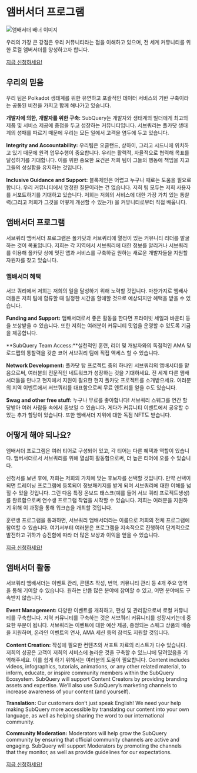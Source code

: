 # 앰버서더 프로그램

![앰배서더 배너 이미지](/assets/img/ambassador_banner.png)

우리의 가장 큰 강점은 우리 커뮤니티라는 점을 이해하고 있으며, 전 세계 커뮤니티를 위한 로컬 앰버서더를 양성하고자 합니다.

[지금 신청하세요!](https://forms.gle/GXBbJ6LDpNfM2v1X6)

## 우리의 믿음

우리 팀은 Polkadot 생태계를 위한 유연하고 포괄적인 데이터 서비스의 기반 구축이라는 공통된 비전을 가지고 함께 해나가고 있습니다.

**개발자에 의한, 개발자를 위한 구축:** SubQuery는 개발자와 생태계의 빌더에게 최고의 제품 및 서비스 제공에 중점을 두고 성장하는 커뮤니티입니다. 서브쿼리는 폴카닷 생태계의 성패를 따르기 때문에 우리는 모든 일에서 고객을 염두에 두고 있습니다.

**Integrity and Accountability:** 우리팀은 오클랜드, 상하이, 그리고 시드니에 위치하고 있기 때문에 원격 업무수행이 중요합니다. 우리는 활력적, 자율적으로 협력해 목표를 달성하기를 기대합니다. 이를 위한 중요한 요건은 저희 팀이 그들의 행동에 책임을 지고 그들의 성실함을 유지하는 것입니다.

**Inclusive Guidance and Support:** 블록체인은 어렵고 누구나 때로는 도움을 필요로 합니다. 우리 커뮤니티에서 멍청한 질문이라는 건 없습니다. 저희 팀 모두는 저희 사용자를 서포트하기를 기대하고 있습니다. 저희는 저희의 서비스에 대한 가장 가치 있는 통찰력(그리고 저희가 그것을 어떻게 개선할 수 있는가) 을 커뮤니티로부터 직접 배웁니다.

## 앰배서더 프로그램

서브쿼리 앰버서더 프로그램은 폴카닷과 서브쿼리에 열정이 있는 커뮤니티 리더를 발굴하는 것이 목표입니다. 저희는 각 지역에서 서브쿼리에 대한 정보를 알리거나 서브쿼리를 이용해 폴카닷 상에 멋진 앱과 서비스를 구축하길 원하는 새로운 개발자들을 지원할 자원자를 찾고 있습니다.

### 앰배서더 혜택

서브 쿼리에서 저희는 저희의 일을 달성하기 위해 노력할 것입니다. 마찬가지로 앰배사더들은 저희 팀에 합류할 때 일정한 시간을 할애할 것으로 예상되지만 혜택을 받을 수 있습니다.

**Funding and Support:** 앰배서더로서 좋은 활동을 한다면 프라이빗 세일과 바운티 등을 보상받을 수 있습니다. 또한 저희는 여러분이 커뮤니티 밋업을 운영할 수 있도록 기금을 제공합니다.

**SubQuery Team Access:**실천적인 훈련, 리더 및 개발자와의 독점적인 AMA 및 로드맵의 통찰력을 갖춘 코어 서브쿼리 팀에 직접 액세스 할 수 있습니다.

**Network Development:** 폴카닷 탑 프로젝트 중의 하나인 서브쿼리의 앰배서더를 맡음으로써, 여러분의 전문적인 네트워크가 성장하는 것을 기대하세요. 전 세계 다른 앰배서더들을 만나고 현지에서 지원이 필요한 현지 폴카닷 프로젝트를 소개받으세요. 여러분의 지역 이벤트에서 서브쿼리를 대표함으로써 무료 엔트리를 얻을 수도 있습니다.

**Swag and other free stuff:** 누구나 무료를 좋아합니다! 서브쿼리 스웨그를 연간 할당받아 여러 사람들 속에서 돋보일 수 있습니다. 게다가 커뮤니티 이벤트에서 공유할 수 있는 추가 할당이 있습니다. 또한 앰배서더 지위에 대한 독점 NFT도 받습니다.

## 어떻게 해야 되나요?

앰배서더 프로그램은 여러 티어로 구성되어 있고, 각 티어는 다른 혜택과 역할이 있습니다. 앰버서더로서 서브쿼리를 위해 열심히 활동함으로써, 더 높은 티어에 오를 수 있습니다.

신청서를 보낸 후에, 저희는 저희의 가치에 맞는 후보자를 선택할 것입니다. 만약 선택이 되면 트레이닝 프로그램에 등록되어 정보패키지를 받게 되며 서브쿼리에 대한 이해를 넓힐 수 있을 것입니다. 그런 다음 특정 온보드 태스크(예를 들어 서브 쿼리 프로젝트생성)를 완료함으로써 연수생 프로그램 작업을 시작할 수 있습니다. 저희는 여러분을 지원하기 위해 이 과정을 통해 워크숍을 개최할 것입니다.

훈련생 프로그램을 통과하면, 서브쿼리 앰배서더라는 이름으로 저희의 전체 프로그램에 참여할 수 있습니다. 여기서부터 여러분은 프로그램을 지속적으로 진행하여 단계적으로 발전하고 귀하가 승진함에 따라 더 많은 보상과 이익을 얻을 수 있습니다.

[지금 신청하세요!](https://forms.gle/GXBbJ6LDpNfM2v1X6)

## 앰배서더 활동

서브쿼리 앰배서더는 이벤트 관리, 콘텐츠 작성, 번역, 커뮤니티 관리 등 4개 주요 영역을 통해 기여할 수 있습니다. 원하는 만큼 많은 분야에 참여할 수 있고, 어떤 분야에도 구속받지 않습니다.

**Event Management:** 다양한 이벤트를 개최하고, 편성 및 관리함으로써 로컬 커뮤니티를 구축합니다. 지역 커뮤니티를 구축하는 것은 서브쿼리 커뮤니티를 성장시키는데 중요한 부분이 됩니다. 서브쿼리는 이벤트에 대한 예산 제공, 증정되는 스웨그 상품의 배송을 지원하며, 온라인 이벤트의 연사, AMA 세션 등의 참석도 지원할 것입니다.

**Content Creation:** 작성에 필요한 컨텐츠와 서포트 자료의 리스트가 다수 있습니다. 저희의 성공은 고객이 저희의 서비스에 놀라운 것을 구축할 수 있느냐에 달려있음을 기억해주세요. 이를 쉽게 하기 위해서는 여러분의 도움이 필요합니다. Content includes videos, infographics, tutorials, animations, or any other related material, to inform, educate, or inspire community members within the SubQuery Ecosystem. SubQuery will support Content Creators by providing branding assets and expertise. We’ll also use SubQuery’s marketing channels to increase awareness of your content (and yourself).

**Translation:** Our customers don’t just speak English! We need your help making SubQuery more accessible by translating our content into your own language, as well as helping sharing the word to our international community.

**Community Moderation:** Moderators will help grow the SubQuery community by ensuring that official community channels are active and engaging. SubQuery will support Moderators by promoting the channels that they monitor, as well as provide guidelines for our expectations.

[지금 신청하세요!](https://forms.gle/GXBbJ6LDpNfM2v1X6)